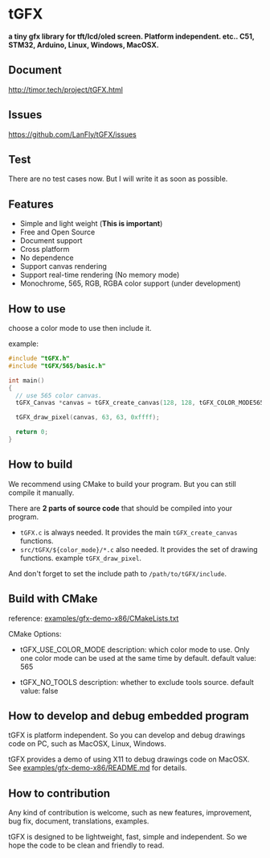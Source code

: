 # tGFX

**a tiny gfx library for tft/lcd/oled screen. Platform independent. etc.. C51, STM32, Arduino, Linux, Windows, MacOSX.**

## Document

http://timor.tech/project/tGFX.html

## Issues

https://github.com/LanFly/tGFX/issues

## Test

There are no test cases now. But I will write it as soon as possible.

## Features

- Simple and light weight (**This is important**)
- Free and Open Source
- Document support
- Cross platform
- No dependence
- Support canvas rendering
- Support real-time rendering (No memory mode)
- Monochrome, 565, RGB, RGBA color support (under development)

## How to use

choose a color mode to use then include it.

example:

```c
#include "tGFX.h"
#include "tGFX/565/basic.h"

int main()
{
  // use 565 color canvas.
  tGFX_Canvas *canvas = tGFX_create_canvas(128, 128, tGFX_COLOR_MODE565);

  tGFX_draw_pixel(canvas, 63, 63, 0xffff);

  return 0;
}
```

## How to build

We recommend using CMake to build your program. But you can still compile it manually.

There are **2 parts of source code** that should be compiled into your program.

- `tGFX.c` is always needed. It provides the main `tGFX_create_canvas` functions.
- `src/tGFX/${color_mode}/*.c` also needed. It provides the set of drawing functions. example `tGFX_draw_pixel`.

And don't forget to set the include path to `/path/to/tGFX/include`.

## Build with CMake

reference: [examples/gfx-demo-x86/CMakeLists.txt](examples/gfx-demo-x86/CMakeLists.txt)

CMake Options:

- tGFX_USE_COLOR_MODE
description: which color mode to use. Only one color mode can be used at the same time by default.
default value: 565

- tGFX_NO_TOOLS
description: whether to exclude tools source.
default value: false

## How to develop and debug embedded program

tGFX is platform independent. So you can develop and debug drawings code on PC, such as MacOSX, Linux, Windows.

tGFX provides a demo of using X11 to debug drawings code on MacOSX. See [examples/gfx-demo-x86/README.md](examples/gfx-demo-x86/README.md) for details.

## How to contribution

Any kind of contribution is welcome, such as new features, improvement, bug fix, document, translations, examples.

tGFX is designed to be lightweight, fast, simple and independent. So we hope the code to be clean and friendly to read.
